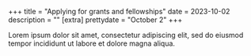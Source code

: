 +++
title = "Applying for grants and fellowships"
date = 2023-10-02
description = ""
[extra]
prettydate = "October 2"
+++

Lorem ipsum dolor sit amet, consectetur adipiscing elit, sed do eiusmod tempor incididunt ut labore et dolore magna aliqua.
